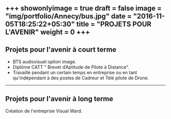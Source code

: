 +++
showonlyimage = true
draft = false
image = "img/portfolio/Annecy/bus.jpg"
date = "2016-11-05T18:25:22+05:30"
title = "PROJETS POUR L'AVENIR"
weight = 0
+++
---
Projets pour l'avenir à court terme
---

- BTS audiovisuel option image. 
- Diplôme CATT " Brevet d’Aptitude de Pilote à Distance".
- Travaillé pendant un certain temps en entreprise ou en tant qu'indépendant à des postes de Cadreur et Télé pilote de Drone.

---
Projets pour l'avenir à long terme
---

Création de l'entreprise Visual Ward. 
